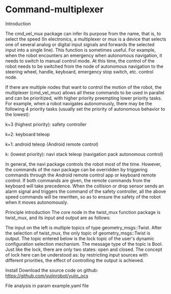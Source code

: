 # Command-multiplexer

Introduction  


The cmd_vel_mux package can infer its purpose from the name, that is, to select the speed (In electronics, a multiplexer or mux is a device that selects one of several analog or digital input signals and forwards the selected input into a single line). This function is sometimes useful. For example, when the robot encounters an emergency when autonomous navigation, it needs to switch to manual control mode. At this time, the control of the robot needs to be switched from the node of autonomous navigation to the steering wheel, handle, keyboard, emergency stop switch, etc. control node.  

If there are multiple nodes that want to control the motion of the robot, the multiplexer (cmd_vel_mux) allows all these commands to be used in parallel and can be prioritized, with higher priority preempting lower priority tasks. For example, when a robot navigates autonomously, there may be the following 4 priority tasks (usually set the priority of autonomous behavior to the lowest):

k+3 (highest priority): safety controller     

k+2: keyboard teleop    

k+1: android teleop (Android remote control)     

k: (lowest priority): navi stack teleop (navigation pack autonomous control)


In general, the navi package controls the robot most of the time. However, the commands of the navi package can be overridden by triggering commands through the Android remote control app or keyboard remote control. If both commands are given, the remote commands from the keyboard will take precedence. When the collision or drop sensor sends an alarm signal and triggers the command of the safety controller, all the above speed commands will be rewritten, so as to ensure the safety of the robot when it moves autonomously. 

Principle introduction  The core node in the twist_mux function package is twist_mux, and its input and output are as follows:

The input on the left is multiple topics of type geometry_msgs::Twist. After the selection of twist_mux, the only topic of geometry_msgs::Twist is output. The topic entered below is the lock topic of the user's dynamic configuration selection mechanism. The message type of the topic is Bool. Just like the lock, there are only two states: open and closed. The concept of lock here can be understood as: by restricting input sources with different priorities, the effect of controlling the output is achieved.      


Install  Download the source code on github: https://github.com/yujinrobot/yujin_ocs      


File analysis in param  example.yaml file

